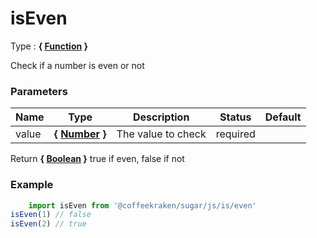 # isEven

<!-- @namespace: sugar.js.is.isEven -->

Type : **{ [Function](https://developer.mozilla.org/fr/docs/Web/JavaScript/Reference/Objets_globaux/Function) }**


Check if a number is even or not



### Parameters
Name  |  Type  |  Description  |  Status  |  Default
------------  |  ------------  |  ------------  |  ------------  |  ------------
value  |  **{ [Number](https://developer.mozilla.org/fr/docs/Web/JavaScript/Reference/Objets_globaux/Number) }**  |  The value to check  |  required  |

Return **{ [Boolean](https://developer.mozilla.org/fr/docs/Web/JavaScript/Reference/Objets_globaux/Boolean) }** true if even, false if not

### Example
```js
	import isEven from '@coffeekraken/sugar/js/is/even'
isEven(1) // false
isEven(2) // true
```